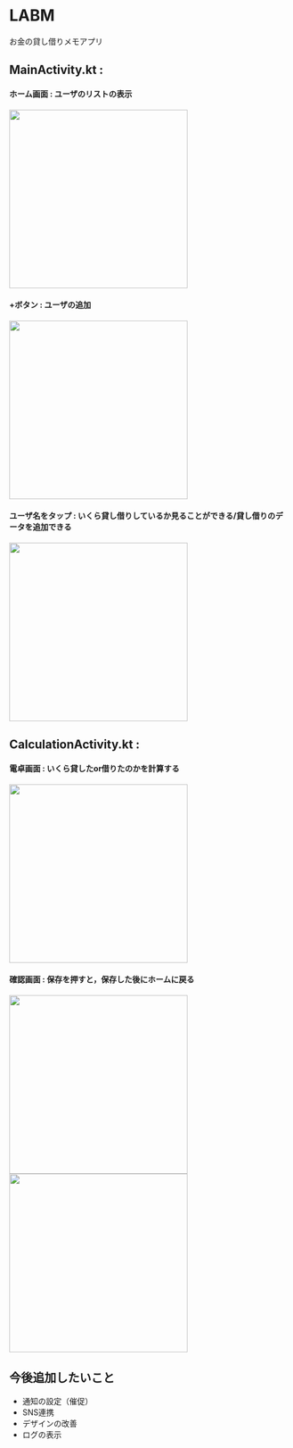 # LABM
お金の貸し借りメモアプリ

## MainActivity.kt :
  #### ホーム画面 : ユーザのリストの表示
  <img src="https://user-images.githubusercontent.com/48099635/112099858-9648ed00-8be7-11eb-8fdc-46772e8733f8.png" width="320px">
  
  #### +ボタン : ユーザの追加
  <img src="https://user-images.githubusercontent.com/48099635/112100970-42d79e80-8be9-11eb-859a-309c0c4beeb1.png" width="320px">
  
  #### ユーザ名をタップ : いくら貸し借りしているか見ることができる/貸し借りのデータを追加できる
  <img src="https://user-images.githubusercontent.com/48099635/112100966-423f0800-8be9-11eb-8566-595a7ed7622e.png" width="320px">
  
 ## CalculationActivity.kt :
  #### 電卓画面 : いくら貸したor借りたのかを計算する
  <img src="https://user-images.githubusercontent.com/48099635/112100978-43703500-8be9-11eb-897b-34552bf0a3a2.png" width="320px">
 
  #### 確認画面 : 保存を押すと，保存した後にホームに戻る
  <img src="https://user-images.githubusercontent.com/48099635/112100975-43703500-8be9-11eb-9d98-d9fee9dc56ba.png" width="320px">
 <img src="https://user-images.githubusercontent.com/48099635/112101620-4f102b80-8bea-11eb-8372-7d7dedd8d99f.png" width="320px">
  
  
 
 ## 今後追加したいこと
  - 通知の設定（催促）
  - SNS連携
  - デザインの改善
  - ログの表示
